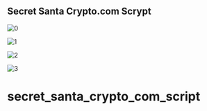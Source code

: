 ## Secret Santa Crypto.com Scrypt

![0](https://raw.githubusercontent.com/alessandroiori/secret_santa_crypto_com_script/master/img/readmeImg/0.png)

![1](https://raw.githubusercontent.com/alessandroiori/secret_santa_crypto_com_script/master/img/readmeImg/1.png)

![2](https://raw.githubusercontent.com/alessandroiori/secret_santa_crypto_com_script/master/img/readmeImg/2.png)

![3](https://raw.githubusercontent.com/alessandroiori/secret_santa_crypto_com_script/master/img/readmeImg/3.png)
# secret_santa_crypto_com_script
